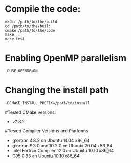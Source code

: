 # Compile the code:
    mkdir /path/to/the/build
    cd /path/to/the/build
    cmake /path/to/the/code
    make
    make test

# Enabling OpenMP parallelism
    -DUSE_OPENMP=ON

# Changing the install path
    -DCMAKE_INSTALL_PREFIX=/path/to/install

#Tested CMake versions:
  - v2.8.2

#Tested Compiler Versions and Platforms
  - gfortran 4.8.2 on Ubuntu 14.04 x86_64
  - gfortran 9.3.0 and 10.2.0 on Ubuntu 20.04 x86_64
  - Intel Fortran Compiler 12.0 on Ubuntu 10.10 x86_64
  - G95 0.93 on Ubuntu 10.10 x86_64
